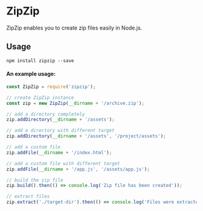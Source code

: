 ZipZip
======

ZipZip enables you to create zip files easily in Node.js.

## Usage

```
npm install zipzip --save
```

#### An example usage:

```javascript
const ZipZip = require('zipzip');

// create ZipZip instance
const zip = new ZipZip(__dirname + '/archive.zip');

// add a directory completely
zip.addDirectory(__dirname + '/assets');

// add a directory with different target
zip.addDirectory(__dirname + '/assets', '/project/assets');

// add a custom file
zip.addFile(__dirname + '/index.html');

// add a custom file with different target
zip.addFile(__dirname + '/app.js', '/assets/app.js');

// build the zip file
zip.build().then(() => console.log('Zip file has been created'));

// extract files
zip.extract('./target-dir').then(() => console.log('Files were extracted'));
```